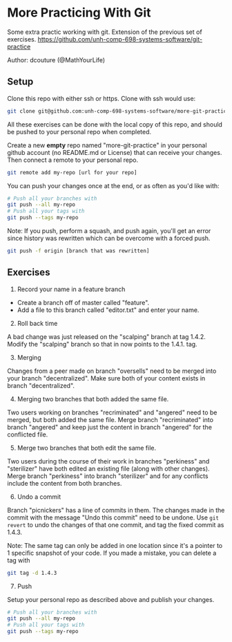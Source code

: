 # More Practicing With Git

Some extra practic working with git.  Extension of the previous set of exercises. https://github.com/unh-comp-698-systems-software/git-practice

Author: dcouture (@MathYourLife)

## Setup

Clone this repo with either ssh or https.  Clone with ssh would use:

```bash
git clone git@github.com:unh-comp-698-systems-software/more-git-practice.git
```

All these exercises can be done with the local
copy of this repo, and should be pushed to your personal repo
when completed.

Create a new **empty** repo named "more-git-practice" in your personal github 
account (no README.md or License) that can receive your changes.  Then 
connect a remote to your personal repo.

```bash
git remote add my-repo [url for your repo]
```

You can push your changes once at the end, or as often as 
you'd like with:

```bash
# Push all your branches with
git push --all my-repo 
# Push all your tags with
git push --tags my-repo
```

Note: If you push, perform a squash, and push again, you'll get
an error since history was rewritten which can be overcome with
a forced push.

```bash
git push -f origin [branch that was rewritten]
```

## Exercises

1) Record your name in a feature branch

* Create a branch off of master called "feature".
* Add a file to this branch called "editor.txt" and enter your name.

2) Roll back time

A bad change was just released on the "scalping" branch at tag 1.4.2.  Modify the "scalping" branch so that in now points to the 1.4.1. tag.

3) Merging

Changes from a peer made on branch "oversells" need to be merged into your branch "decentralized".  Make sure both of your content exists in branch "decentralized".

4) Merging two branches that both added the same file.

Two users working on branches "recriminated" and "angered" need to be merged, but both added the same file.  Merge branch "recriminated" into branch "angered" and keep just the content in branch "angered" for the conflicted file.

5) Merge two branches that both edit the same file.

Two users during the course of their work in branches "perkiness" and "sterilizer" have both edited an existing file (along with other changes).  Merge branch "perkiness" into branch "sterilizer" and for any conflicts include the content from both branches.

6) Undo a commit

Branch "picnickers" has a line of commits in them.  The changes made in the commit with the message "Undo this commit" need to be undone.  Use `git revert` to undo the changes of that one commit, and tag the fixed commit as 1.4.3.

Note: The same tag can only be added in one location since it's a pointer to 1 specific snapshot of your code.  If you made a mistake, you can delete a tag with

```bash
git tag -d 1.4.3
``` 

7) Push

Setup your personal repo as described above and publish your changes.

```bash
# Push all your branches with
git push --all my-repo 
# Push all your tags with
git push --tags my-repo
```
